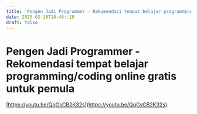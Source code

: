 ```yaml
---
title: 'Pengen Jadi Programmer - Rekomendasi tempat belajar programming/coding online gratis untuk pemula'
date: 2025-02-18T18:40::10
draft: false
---
```


# Pengen Jadi Programmer - Rekomendasi tempat belajar programming/coding online gratis untuk pemula

[https://youtu.be/QqGsCB2K32s](https://youtu.be/QqGsCB2K32s)
